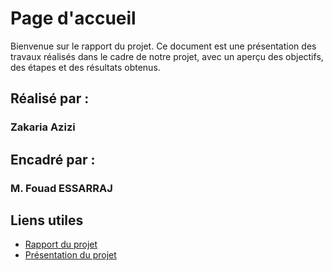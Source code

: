 # Page d'accueil

Bienvenue sur le rapport du projet. Ce document est une présentation des travaux réalisés dans le cadre de notre projet, avec un aperçu des objectifs, des étapes et des résultats obtenus.

## Réalisé par :

### **Zakaria Azizi**

## Encadré par :

### **M. Fouad ESSARRAJ**

## Liens utiles

- [Rapport du projet](./rapport/index.md)
- [Présentation du projet](./presentation/index.html)